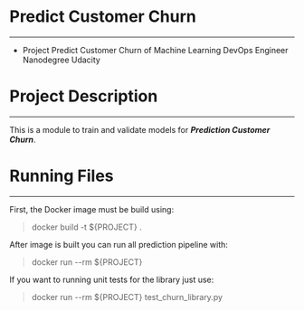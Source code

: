 # Predict Customer Churn

---

- Project Predict Customer Churn of Machine Learning DevOps Engineer Nanodegree Udacity

# Project Description

--- 

This is a module to train and validate models for ***Prediction Customer Churn***. 

# Running Files

--- 

First, the Docker image must be build using:
> docker build -t ${PROJECT} .

After image is built you can run all prediction pipeline with:
> docker run --rm ${PROJECT}

If you want to running unit tests for the library just use:
> docker run --rm ${PROJECT} test_churn_library.py